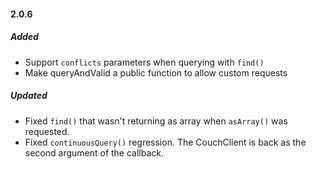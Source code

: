 #### 2.0.6
##### Added
 - Support `conflicts` parameters when querying with `find()`
 - Make queryAndValid a public function to allow custom requests

##### Updated
 - Fixed `find()` that wasn't returning as array when `asArray()` was requested.
 - Fixed `continuousQuery()` regression. The CouchClient is back as the second argument of the callback.